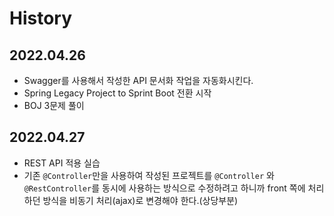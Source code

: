 # History

## 2022.04.26

- Swagger를 사용해서 작성한 API 문서화 작업을 자동화시킨다.
- Spring Legacy Project to Sprint Boot 전환 시작
- BOJ 3문제 풀이

## 2022.04.27

- REST API 적용 실습
- 기존 `@Controller`만을 사용하여 작성된 프로젝트를 `@Controller` 와 `@RestController`를 동시에 사용하는 방식으로 수정하려고 하니까 front 쪽에 처리하던 방식을 비동기 처리(ajax)로 변경해야 한다.(상당부분)